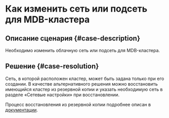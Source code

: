 # Как изменить сеть или подсеть для MDB-кластера


## Описание сценария {#case-description}

Необходимо изменить облачную сеть или подсеть для MDB-кластера.

## Решение {#case-resolution}

Сеть, в которой расположен кластер, может быть задана только при его создании. В качестве альтернативного решения можно восстановить имеющийся кластер из резервной копии и указать необходимую сеть в разделе «Сетевые настройки» при восстановлении.

Процесс восстановления из резервной копии подробнее описан в [документации](../../../managed-clickhouse/operations/cluster-backups.md#restore).
